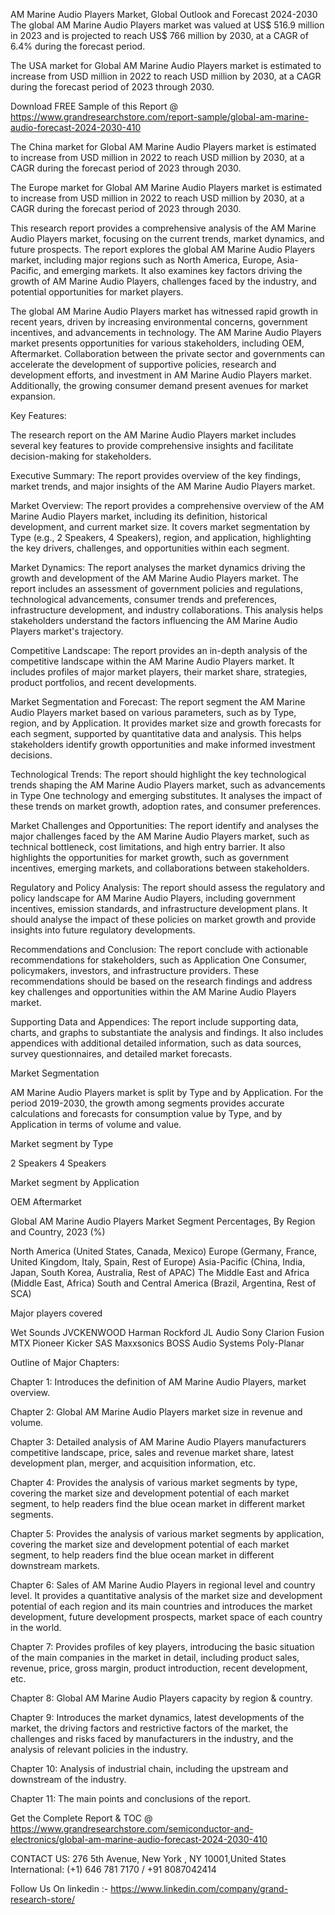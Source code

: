 AM Marine Audio Players Market, Global Outlook and Forecast 2024-2030
The global AM Marine Audio Players market was valued at US$ 516.9 million in 2023 and is projected to reach US$ 766 million by 2030, at a CAGR of 6.4% during the forecast period.

The USA market for Global AM Marine Audio Players market is estimated to increase from USD million in 2022 to reach USD million by 2030, at a CAGR during the forecast period of 2023 through 2030.

Download FREE Sample of this Report @ https://www.grandresearchstore.com/report-sample/global-am-marine-audio-forecast-2024-2030-410

The China market for Global AM Marine Audio Players market is estimated to increase from USD million in 2022 to reach USD million by 2030, at a CAGR during the forecast period of 2023 through 2030.

The Europe market for Global AM Marine Audio Players market is estimated to increase from USD million in 2022 to reach USD million by 2030, at a CAGR during the forecast period of 2023 through 2030.

This research report provides a comprehensive analysis of the AM Marine Audio Players market, focusing on the current trends, market dynamics, and future prospects. The report explores the global AM Marine Audio Players market, including major regions such as North America, Europe, Asia-Pacific, and emerging markets. It also examines key factors driving the growth of AM Marine Audio Players, challenges faced by the industry, and potential opportunities for market players.

The global AM Marine Audio Players market has witnessed rapid growth in recent years, driven by increasing environmental concerns, government incentives, and advancements in technology. The AM Marine Audio Players market presents opportunities for various stakeholders, including OEM, Aftermarket. Collaboration between the private sector and governments can accelerate the development of supportive policies, research and development efforts, and investment in AM Marine Audio Players market. Additionally, the growing consumer demand present avenues for market expansion.

Key Features:

The research report on the AM Marine Audio Players market includes several key features to provide comprehensive insights and facilitate decision-making for stakeholders.

Executive Summary: The report provides overview of the key findings, market trends, and major insights of the AM Marine Audio Players market.

Market Overview: The report provides a comprehensive overview of the AM Marine Audio Players market, including its definition, historical development, and current market size. It covers market segmentation by Type (e.g., 2 Speakers, 4 Speakers), region, and application, highlighting the key drivers, challenges, and opportunities within each segment.

Market Dynamics: The report analyses the market dynamics driving the growth and development of the AM Marine Audio Players market. The report includes an assessment of government policies and regulations, technological advancements, consumer trends and preferences, infrastructure development, and industry collaborations. This analysis helps stakeholders understand the factors influencing the AM Marine Audio Players market's trajectory.

Competitive Landscape: The report provides an in-depth analysis of the competitive landscape within the AM Marine Audio Players market. It includes profiles of major market players, their market share, strategies, product portfolios, and recent developments.

Market Segmentation and Forecast: The report segment the AM Marine Audio Players market based on various parameters, such as by Type, region, and by Application. It provides market size and growth forecasts for each segment, supported by quantitative data and analysis. This helps stakeholders identify growth opportunities and make informed investment decisions.

Technological Trends: The report should highlight the key technological trends shaping the AM Marine Audio Players market, such as advancements in Type One technology and emerging substitutes. It analyses the impact of these trends on market growth, adoption rates, and consumer preferences.

Market Challenges and Opportunities: The report identify and analyses the major challenges faced by the AM Marine Audio Players market, such as technical bottleneck, cost limitations, and high entry barrier. It also highlights the opportunities for market growth, such as government incentives, emerging markets, and collaborations between stakeholders.

Regulatory and Policy Analysis: The report should assess the regulatory and policy landscape for AM Marine Audio Players, including government incentives, emission standards, and infrastructure development plans. It should analyse the impact of these policies on market growth and provide insights into future regulatory developments.

Recommendations and Conclusion: The report conclude with actionable recommendations for stakeholders, such as Application One Consumer, policymakers, investors, and infrastructure providers. These recommendations should be based on the research findings and address key challenges and opportunities within the AM Marine Audio Players market.

Supporting Data and Appendices: The report include supporting data, charts, and graphs to substantiate the analysis and findings. It also includes appendices with additional detailed information, such as data sources, survey questionnaires, and detailed market forecasts.

Market Segmentation

AM Marine Audio Players market is split by Type and by Application. For the period 2019-2030, the growth among segments provides accurate calculations and forecasts for consumption value by Type, and by Application in terms of volume and value.

Market segment by Type

2 Speakers
4 Speakers

Market segment by Application

OEM
Aftermarket

Global AM Marine Audio Players Market Segment Percentages, By Region and Country, 2023 (%)

North America (United States, Canada, Mexico)
Europe (Germany, France, United Kingdom, Italy, Spain, Rest of Europe)
Asia-Pacific (China, India, Japan, South Korea, Australia, Rest of APAC)
The Middle East and Africa (Middle East, Africa)
South and Central America (Brazil, Argentina, Rest of SCA)

Major players covered

Wet Sounds
JVCKENWOOD
Harman
Rockford
JL Audio
Sony
Clarion
Fusion
MTX
Pioneer
Kicker
SAS
Maxxsonics
BOSS Audio Systems
Poly-Planar

Outline of Major Chapters:

Chapter 1: Introduces the definition of AM Marine Audio Players, market overview.

Chapter 2: Global AM Marine Audio Players market size in revenue and volume.

Chapter 3: Detailed analysis of AM Marine Audio Players manufacturers competitive landscape, price, sales and revenue market share, latest development plan, merger, and acquisition information, etc.

Chapter 4: Provides the analysis of various market segments by type, covering the market size and development potential of each market segment, to help readers find the blue ocean market in different market segments.

Chapter 5: Provides the analysis of various market segments by application, covering the market size and development potential of each market segment, to help readers find the blue ocean market in different downstream markets.

Chapter 6: Sales of AM Marine Audio Players in regional level and country level. It provides a quantitative analysis of the market size and development potential of each region and its main countries and introduces the market development, future development prospects, market space of each country in the world.

Chapter 7: Provides profiles of key players, introducing the basic situation of the main companies in the market in detail, including product sales, revenue, price, gross margin, product introduction, recent development, etc.

Chapter 8: Global AM Marine Audio Players capacity by region & country.

Chapter 9: Introduces the market dynamics, latest developments of the market, the driving factors and restrictive factors of the market, the challenges and risks faced by manufacturers in the industry, and the analysis of relevant policies in the industry.

Chapter 10: Analysis of industrial chain, including the upstream and downstream of the industry.

Chapter 11: The main points and conclusions of the report.

Get the Complete Report & TOC @ https://www.grandresearchstore.com/semiconductor-and-electronics/global-am-marine-audio-forecast-2024-2030-410

CONTACT US:
276 5th Avenue, New York , NY 10001,United States
International: (+1) 646 781 7170 / +91 8087042414

Follow Us On linkedin :- https://www.linkedin.com/company/grand-research-store/
